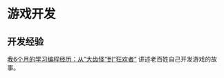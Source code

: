 # 游戏开发

## 开发经验
[我6个月的学习编程经历：从”大齿怪“到“狂欢者”](http://www.vaikan.com/first-six-months/) 讲述老百姓自己开发游戏的故事。

